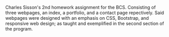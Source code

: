 Charles Sisson's 2nd homework assignment for the BCS. Consisting of three webpages, an index, a portfolio, and a contact page repectively. 
Said webpages were designed with an emphasis on CSS, Bootstrap, and responsive web design; as taught and exemplified in the second section of the program.
